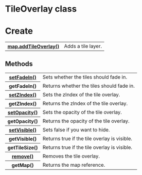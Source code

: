 # TileOverlay class

# Create

<table>
    <tr>
        <th><a href="./addTileOverlay/README.md">map.addTileOverlay()</a></th>
        <td>Adds a tile layer.</td>
    </tr>
</table>

## Methods

<table>
    <tr>
        <th><a href="./setFadeIn/README.md">setFadeIn()</a></th>
        <td>Sets whether the tiles should fade in.</td>
    </tr>
    <tr>
        <th>getFadeIn()</th>
        <td>Returns whether the tiles should fade in.</td>
    </tr>
    <tr>
        <th><a href="./setZIndex/README.md">setZIndex()</a></th>
        <td>Sets the zIndex of the tile overlay.</td>
    </tr>
    <tr>
        <th>getZIndex()</th>
        <td>Returns the zIndex of the tile overlay.</td>
    </tr>
    <tr>
        <th><a href="./setOpacity/README.md">setOpacity()</a></th>
        <td>Sets the opacity of the tile overlay.</td>
    </tr>
    <tr>
        <th>getOpacity()</th>
        <td>Returns the opacity of the tile overlay.</td>
    </tr>
    <tr>
        <th><a href="./setVisible/README.md">setVisible()</a></th>
        <td>Sets false if you want to hide.</td>
    </tr>
    <tr>
        <th>getVisible()</th>
        <td>Returns true if the tile overlay is visible.</td>
    </tr>
    <tr>
        <th>getTileSize()</th>
        <td>Returns true if the tile overlay is visible.</td>
    </tr>
    <tr>
        <th><a href="./remove/README.md">remove()</a></th>
        <td>Removes the tile overlay.</td>
    </tr>
    <tr>
        <th>getMap()</th>
        <td>Returns the map reference.</td>
    </tr>
</table>
